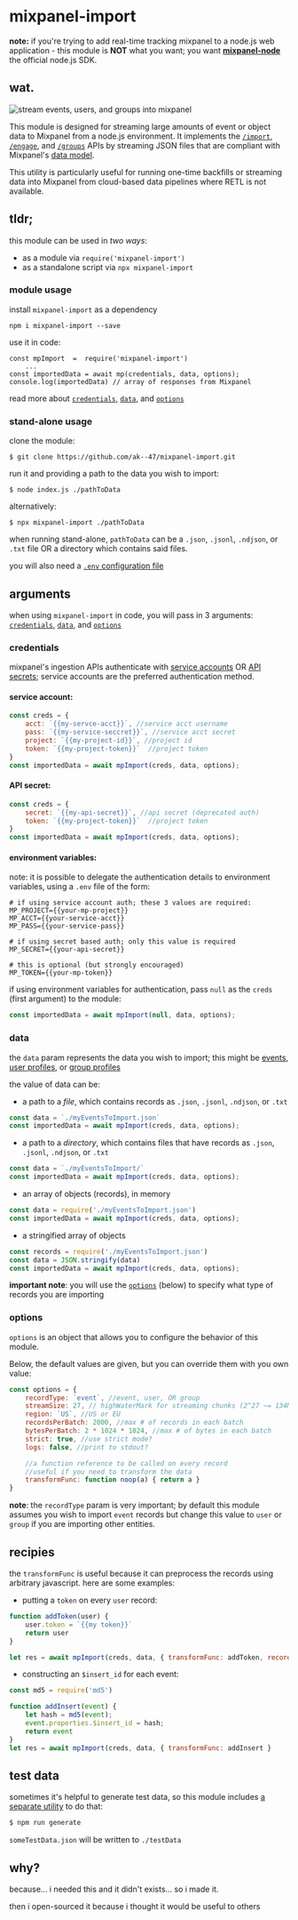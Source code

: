 
  

# mixpanel-import
**note:** if you're trying to add real-time tracking mixpanel to a node.js web application - this module is **NOT** what you want; you want **[mixpanel-node](https://github.com/mixpanel/mixpanel-node)** the official node.js SDK.
    
## wat.

![stream events, users, and groups into mixpanel](https://aktunes.neocities.org/mixpanel-import.gif)

This module is designed for streaming large amounts of event or object data to Mixpanel from a node.js environment. It implements the  [`/import`](https://developer.mixpanel.com/reference/events#import-events),  [`/engage`](https://developer.mixpanel.com/reference/profile-set), and [`/groups`](https://developer.mixpanel.com/reference/group-set-property) APIs by streaming JSON files that are compliant with Mixpanel's [data model](https://developer.mixpanel.com/docs/data-structure-deep-dive).

This utility is particularly useful for running one-time backfills or streaming data into Mixpanel from cloud-based data pipelines where RETL is not available.
  

## tldr;

 this module can be used in *two ways*: 
- as a module via `require('mixpanel-import')`
- as a standalone script via `npx mixpanel-import`

### module usage
install `mixpanel-import` as a dependency
```
npm i mixpanel-import --save
```

use it in code:
```
const mpImport  =  require('mixpanel-import') 
	...
const importedData = await mp(credentials, data, options);
console.log(importedData) // array of responses from Mixpanel
```

read more about [`credentials`](#credentials), [`data`](#data), and [`options`](#options) 

### stand-alone usage
clone the module:
```
$ git clone https://github.com/ak--47/mixpanel-import.git
```
run it and providing a path to the data you wish to import:
```
$ node index.js ./pathToData
```

alternatively:
```
$ npx mixpanel-import ./pathToData
```

when running stand-alone, `pathToData` can be a `.json`, `.jsonl`, `.ndjson`, or `.txt` file OR a directory which contains said files.

you will also need a [`.env` configuration file](#environment-variables)
 
 ## arguments

when using `mixpanel-import` in code, you will pass in 3 arguments:  [`credentials`](#credentials), [`data`](#data), and [`options`](#options) 

### credentials
mixpanel's ingestion APIs authenticate with [service accounts](https://developer.mixpanel.com/reference/service-accounts) OR [API secrets](https://developer.mixpanel.com/reference/authentication#service-account); service accounts are the preferred authentication method.

#### service account:
```javascript
const creds = {
	acct: `{{my-servce-acct}}`, //service acct username
	pass: `{{my-service-seccret}}`, //service acct secret
	project: `{{my-project-id}}`, //project id
	token: `{{my-project-token}}`  //project token
}
const importedData = await mpImport(creds, data, options);
```
#### API secret:
```javascript
const creds = {
	secret: `{{my-api-secret}}`, //api secret (deprecated auth)
	token: `{{my-project-token}}`  //project token
}
const importedData = await mpImport(creds, data, options);
```

#### environment variables:
note: it is possible to delegate the authentication details to environment variables, using a `.env` file of the form:

```
# if using service account auth; these 3 values are required:
MP_PROJECT={{your-mp-project}}
MP_ACCT={{your-service-acct}}
MP_PASS={{your-service-pass}}

# if using secret based auth; only this value is required
MP_SECRET={{your-api-secret}}

# this is optional (but strongly encouraged)
MP_TOKEN={{your-mp-token}}
```

if using environment variables for authentication, pass `null` as the `creds` (first argument) to the module:

```javascript
const importedData = await mpImport(null, data, options);
```

### data
the `data` param represents the data you wish to import; this might be [events](https://developer.mixpanel.com/reference/import-events), [user profiles](https://developer.mixpanel.com/reference/profile-set), or [group profiles](https://developer.mixpanel.com/reference/group-set-property)

the value of data can be:

- a path to a _file_, which contains records as `.json`, `.jsonl`, `.ndjson`, or `.txt`
```javascript
const data = `./myEventsToImport.json`
const importedData = await mpImport(creds, data, options);
```
- a path to a _directory_, which contains files that have records as `.json`, `.jsonl`, `.ndjson`, or `.txt`	
```javascript
const data = `./myEventsToImport/`
const importedData = await mpImport(creds, data, options);
```
 - an array of objects (records), in memory
```javascript
const data = require('./myEventsToImport.json')
const importedData = await mpImport(creds, data, options);
```
 - a  stringified array of objects
```javascript
const records = require('./myEventsToImport.json')
const data = JSON.stringify(data)
const importedData = await mpImport(creds, data, options);
```
**important note**: you will use the  [`options`](#options) (below) to specify what type of records you are importing

### options
`options` is an object that allows you to configure the behavior of this module. 

Below, the default values are given, but you can override them with you own value:

```javascript
const options = {
	recordType: `event`, //event, user, OR group
	streamSize: 27, // highWaterMark for streaming chunks (2^27 ~= 134MB)
	region: `US`, //US or EU
	recordsPerBatch: 2000, //max # of records in each batch
	bytesPerBatch: 2 * 1024 * 1024, //max # of bytes in each batch
	strict: true, //use strict mode?
	logs: false, //print to stdout?

	//a function reference to be called on every record
	//useful if you need to transform the data
	transformFunc: function noop(a) { return a }
}
```
**note**: the `recordType` param is very important; by default this module assumes you wish to import `event` records but change this value to `user` or `group` if you are importing other entities.

## recipies
the `transformFunc` is useful because it can preprocess the records using arbitrary javascript. here are some examples:

- putting a `token` on every `user` record:
```javascript
function addToken(user) {
	user.token = `{{my token}}`
	return user
}

let res = await mpImport(creds, data, { transformFunc: addToken, recordType: 'user' })
```
- constructing an `$insert_id` for each event:

```javascript
const md5 = require('md5')

function addInsert(event) {
	let hash = md5(event);
	event.properties.$insert_id = hash;
	return event
}
let res = await mpImport(creds, data, { transformFunc: addInsert }
```

## test data

sometimes it's helpful to generate test data, so this module includes [a separate utility](https://github.com/ak--47/mixpanel-import/blob/main/generateFakeData.js) to do that:

```bash
$ npm run generate
```
`someTestData.json` will be written to `./testData`

## why?
because... i needed this and it didn't exists... so i made it.

then i open-sourced it because i thought it would be useful to others